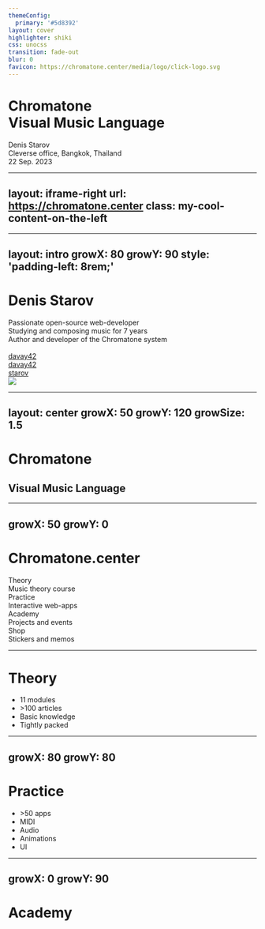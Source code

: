 ```yaml
---
themeConfig:
  primary: '#5d8392'
layout: cover
highlighter: shiki
css: unocss
transition: fade-out
blur: 0
favicon: https://chromatone.center/media/logo/click-logo.svg
---
```


<h1 flex="~ col">
<div font-bold text-7xl>Chromatone</div>
<div flex="~ gap3" text-5xl mt-2 items-center>Visual Music Language</div>
</h1>

<div uppercase text-sm tracking-widest>
Denis Starov
</div>

<div abs-br mx-10 my-12 flex="~ col" text-sm text-right>
  <div>Cleverse office, Bangkok, Thailand</div>
  <div text-sm opacity-50>22 Sep. 2023</div>
</div>

---
layout: iframe-right
url: https://chromatone.center
class: my-cool-content-on-the-left
---

---
layout: intro
growX: 80
growY: 90
style: 'padding-left: 8rem;'
---

# Denis Starov

<div class="leading-10 opacity-80">
Passionate open-source web-developer<br>
Studying and composing music for 7 years<br>
Author and developer of the Chromatone system<br>
<br>
</div>

<div my-10 w-min flex="~ gap-1" items-center justify-center>
  <div i-ri-github-line op50 ma text-xl ml4/>
  <div><a href="https://github.com/davay42" target="_blank" class="border-none! font-300">davay42</a></div>
  <div i-ri-twitter-line op50 ma text-xl ml4/>
  <div><a href="https://twitter.com/davay42" target="_blank" class="border-none! font-300">davay42</a></div>
  <div i-la-telegram op50 ma text-xl ml4/>
  <div><a href="https://t.me/starov" target="_blank" class="border-none! font-300">starov</a></div>
</div>

<img src="/6184449.png" rounded-full w-45 abs-tr mt-30 mr-60/>

<div flex="~ gap2">

</div>

<!--

-->

---
layout: center
growX: 50
growY: 120
growSize: 1.5
---

# Chromatone
## Visual Music Language

<!--
Let's start by talking about Developer Experience. These years we have heard about Developer Experience more and more often. Frameworks have put a lot of effort into improving Developer Experience, to make our work more efficient and productive, and of course, a better experience. Here I'd like to divide the big concept into different parts and see what we have done to really make a difference from a framework's perspective.
-->

---
growX: 50
growY: 0
---

# Chromatone.center

<div flex="~" justify-evenly items-center h-90>
<v-clicks>

<div flex="~ col" items-center gap-2>
<div text-4xl>Theory</div>
<div text-base op50>Music theory course</div>
</div>

<div flex="~ col" items-center gap-2>
<div text-4xl>Practice</div>
<div text-base op50>Interactive web-apps</div>
</div>

<div flex="~ col" items-center gap-2>
<div text-4xl>Academy</div>
<div text-base op50>Projects and events</div>
</div>

<div flex="~ col" items-center gap-2>
<div text-4xl>Shop</div>
<div text-base op50>Stickers and memos</div>
</div>

</v-clicks>
</div>

---

# Theory

<v-clicks>

- 11 modules
- \>100 articles
- Basic knowledge
- Tightly packed

</v-clicks>

---
growX: 80
growY: 80
---

# Practice

<v-clicks>

- \>50 apps
- MIDI
- Audio
- Animations
- UI

</v-clicks>

---
growX: 0
growY: 90
---

# Academy

<iframe v-click src="https://chromatone.center/academy/"
  onload="this.style.visibility = 'visible';"
  scale-90 origin-top-right absolute right-0 top-0 bottom-0 w="75%" h="110%"
  style="mix-blend-mode: lighten;filter:contrast(1.15);visibility:hidden;"
/>

<v-clicks>

- Projects

- Events

</v-clicks>

---
growX: 0
growY: 50
---

# Shop <span v-click> is updated!</span>

<v-clicks>

- Stickers

- Memos

- Printable digital goods

</v-clicks>

---
layout: center
growX: 20
growY: 0
---

## And now the main part

<v-clicks>

## Tech stack

</v-clicks>
<!--
So, by having the context of Nuxt, let's take one step forward -
-->

---

# What will we do today

<div text-2xl>
<v-clicks>

- Vitepress
- Vue 3
- VueUse
- MIDI.js
- Tone.js
- Elementary.js

</v-clicks>
</div>

<!--

-->

---
layout: center
growX: 50
growY: 50
growSize: 0.4
class: bg-red-800
---

<h1>Demo time!</h1>

<!--
Let's go demo time!
-->

---
layout: center
class: text-center
growX: 50
growY: 0
---

# One more thing

---
layout: iframe
url: https://chromatone.center
scale: 0.5
growFollow: false
---

---
layout: center
class: text-center
growX: 10
growY: 90
---

# Open Source

<Repo name="chromatone/chromatone.center" />

---
layout: center
class: text-center
growX: 50
growY: -20
---

<pre text-3xl gap-4 flex font-mono class="select-none!">
<span text-gray:50>pnpm</span>
<span text-green>i</span>
<span text-transparent bg-clip-text bg-gradient-to-r from-green-400 via-teal-400 to-blue-500>use-chromatone</span>
</pre>

---
layout: intro
class: text-center pb-5
growX: 50
growY: 120
---

# Thank You

Slides on [chromatone.center](https://chromatone.center)

<!--
That's all for my talk. The slides can be found on my website. Thank you!
-->

<script setup></script>
